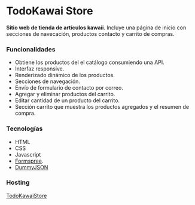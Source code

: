 # TodoKawai Store

**Sitio web de tienda de artículos kawaii**.
Incluye una página de inicio con secciones de navecación, productos contacto y carrito de compras.

### Funcionalidades

- Obtiene los productos del el catálogo consumiendo una API.
- Interfaz responsive.
- Renderizado dinámico de los productos.
- Secciones de navegación.
- Envío de formulario de contacto por correo.
- Agregar y eliminar productos del carrito.
- Editar cantidad de un producto del carrito.
- Sección carrito que muestra los productos agregados y el resumen de compra.

### Tecnologías

- HTML
- CSS
- Javascript
- [Formspree](https://formspree.io/).
- [DummyJSON](https://dummyjson.com/docs/products)

### Hosting

[TodoKawaiStore](https://todokawaistore.netlify.app/)
